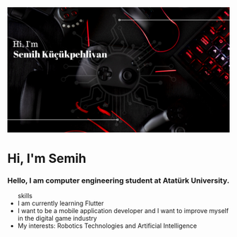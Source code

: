 <img src="https://github.com/Semihkp/Semihkp/blob/main/smhkckphlvn.png?raw=true" width="1200" hight="400">

<h1> Hi, I'm Semih</h1>

<h3> Hello, I am computer engineering student at Atatürk University.</h3>

<ul> skills
  <li>I am currently learning Flutter </li>
  <li>I want to be a mobile application developer and I want to improve myself in the digital game industry</li>
  <li>My interests: Robotics Technologies and Artificial Intelligence</li>
  
  
  </u>
